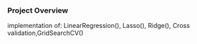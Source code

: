 ### Project Overview

 implementation of: LinearRegression(), Lasso(), Ridge(), Cross validation,GridSearchCV()


